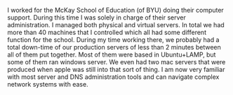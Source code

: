 I worked for the McKay School of Education (of BYU) doing their computer support. During this time I was solely in charge of their server administration. I managed both physical and virtual servers. In total we had more than 40 machines that I controlled which all had some different function for the school. During my time working there, we probably had a total down-time of our production servers of less than 2 minutes between all of them put together. Most of them were based in Ubuntu+LAMP, but some of them ran windows server. We even had two mac servers that were produced when apple was still into that sort of thing. I am now very familiar with most server and DNS administration tools and can navigate complex network systems with ease.
